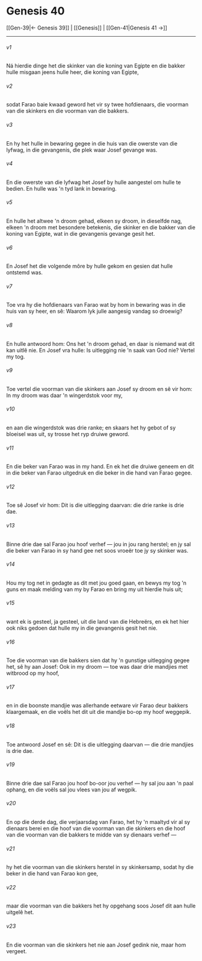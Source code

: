 # Genesis 40

[[Gen-39|← Genesis 39]] | [[Genesis]] | [[Gen-41|Genesis 41 →]]
***

###### v1
Ná hierdie dinge het die skinker van die koning van Egipte en die bakker hulle misgaan jeens hulle heer, die koning van Egipte, 
###### v2
sodat Farao baie kwaad geword het vir sy twee hofdienaars, die voorman van die skinkers en die voorman van die bakkers. 
###### v3
En hy het hulle in bewaring gegee in die huis van die owerste van die lyfwag, in die gevangenis, die plek waar Josef gevange was. 
###### v4
En die owerste van die lyfwag het Josef by hulle aangestel om hulle te bedien. En hulle was 'n tyd lank in bewaring. 
###### v5
En hulle het altwee 'n droom gehad, elkeen sy droom, in dieselfde nag, elkeen 'n droom met besondere betekenis, die skinker en die bakker van die koning van Egipte, wat in die gevangenis gevange gesit het. 
###### v6
En Josef het die volgende môre by hulle gekom en gesien dat hulle ontstemd was. 
###### v7
Toe vra hy die hofdienaars van Farao wat by hom in bewaring was in die huis van sy heer, en sê: Waarom lyk julle aangesig vandag so droewig? 
###### v8
En hulle antwoord hom: Ons het 'n droom gehad, en daar is niemand wat dit kan uitlê nie. En Josef vra hulle: Is uitlegging nie 'n saak van God nie? Vertel my tog. 
###### v9
Toe vertel die voorman van die skinkers aan Josef sy droom en sê vir hom: In my droom was daar 'n wingerdstok voor my, 
###### v10
en aan die wingerdstok was drie ranke; en skaars het hy gebot of sy bloeisel was uit, sy trosse het ryp druiwe geword. 
###### v11
En die beker van Farao was in my hand. En ek het die druiwe geneem en dit in die beker van Farao uitgedruk en die beker in die hand van Farao gegee. 
###### v12
Toe sê Josef vir hom: Dit is die uitlegging daarvan: die drie ranke is drie dae. 
###### v13
Binne drie dae sal Farao jou hoof verhef — jou in jou rang herstel; en jy sal die beker van Farao in sy hand gee net soos vroeër toe jy sy skinker was. 
###### v14
Hou my tog net in gedagte as dit met jou goed gaan, en bewys my tog 'n guns en maak melding van my by Farao en bring my uit hierdie huis uit; 
###### v15
want ek is gesteel, ja gesteel, uit die land van die Hebreërs, en ek het hier ook niks gedoen dat hulle my in die gevangenis gesit het nie. 
###### v16
Toe die voorman van die bakkers sien dat hy 'n gunstige uitlegging gegee het, sê hy aan Josef: Ook in my droom — toe was daar drie mandjies met witbrood op my hoof, 
###### v17
en in die boonste mandjie was allerhande eetware vir Farao deur bakkers klaargemaak, en die voëls het dit uit die mandjie bo-op my hoof weggepik. 
###### v18
Toe antwoord Josef en sê: Dit is die uitlegging daarvan — die drie mandjies is drie dae. 
###### v19
Binne drie dae sal Farao jou hoof bo-oor jou verhef — hy sal jou aan 'n paal ophang, en die voëls sal jou vlees van jou af wegpik. 
###### v20
En op die derde dag, die verjaarsdag van Farao, het hy 'n maaltyd vir al sy dienaars berei en die hoof van die voorman van die skinkers en die hoof van die voorman van die bakkers te midde van sy dienaars verhef — 
###### v21
hy het die voorman van die skinkers herstel in sy skinkersamp, sodat hy die beker in die hand van Farao kon gee, 
###### v22
maar die voorman van die bakkers het hy opgehang soos Josef dit aan hulle uitgelê het. 
###### v23
En die voorman van die skinkers het nie aan Josef gedink nie, maar hom vergeet. 
